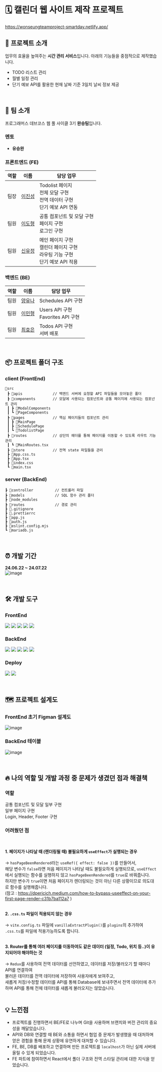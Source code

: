 # 🗓️ 캘린더 웹 사이트 제작 프로젝트

https://wonseungteamproject-smartday.netlify.app/

## 📖 프로젝트 소개 

업무의 효율을 높여주는 **시간 관리 서비스**입니다. 아래의 기능들을 중점적으로 제작했습니다. 

- TODO 리스트 관리
- 월별 일정 관리
- 단기 예보 API를 활용한 현재 날짜 기준 3일치 날씨 정보 제공

<br/>
  
## 🤝 팀 소개

프로그래머스 데브코스 웹 풀 사이클 3기 **완승팀**입니다.

### 멘토

- **유승완**

### 프론트엔드 (FE)

| 역할 | 이름 | 담당 업무 |
| --- | --- | --- |
| 팀장 | [이진성](https://github.com/JSLEE753) | Todolist 페이지<br>전체 모달 구현<br>전역 데이터 구현<br>단기 예보 API 연동 |
| 팀원 | [이도형](https://github.com/leedohyung28) | 공통 컴포넌트 및 모달 구현<br>페이지 구현<br>로그인 구현 |
| 팀원 | [신유정](https://github.com/II-122) | 메인 페이지 구현<br>캘린더 페이지 구현<br>라우팅 기능 구현<br>단기 예보 API 적용 |

### 백엔드 (BE)

| 역할 | 이름 | 담당 업무 |
| --- | --- | --- |
| 팀원 | [양유나](https://github.com/una3325) | Schedules API 구현 |
| 팀원 | [이민형](https://github.com/leemh98) | Users API 구현<br>Favorites API 구현 |
| 팀원 | [최효은](https://github.com/hyoeun0001) | Todos API 구현<br>서버 배포 |

<br/>
 
## 📦 프로젝트 폴더 구조

### client (FrontEnd)

```less
📂src
 ┣ 📂apis              // 백엔드 서버에 요청할 API 파일들을 모아놓은 폴더
 ┣ 📂components        // 모달에 사용되는 컴포넌트와 공통 페이지에 사용되는 컴포넌트 관리
 ┃ ┣ 📂ModalComponents
 ┃ ┗ 📂PageComponents
 ┣ 📂pages             // 핵심 페이지들의 컴포넌트 관리
 ┃ ┣ 📂MainPage
 ┃ ┣ 📂SchedulePage
 ┃ ┗ 📂TodolistPage
 ┣ 📂routes            // 상단의 헤더를 통해 페이지를 이동할 수 있도록 라우트 기능 관리
 ┃ ┗ 📜MainRoutes.tsx
 ┣ 📂store             // 전역 state 파일들을 관리
 ┣ 📜App.css.ts
 ┣ 📜App.tsx
 ┣ 📜index.css
 ┗ 📜main.tsx

```


### server (BackEnd)

```arduino
┣ 📂controller          // 컨트롤러 파일
┣ 📂models              // SQL 함수 관리 폴더
┣ 📂node_modules
┣ 📂routes              // 경로 관리
┣ 📜.gitignore
┣ 📜.prettierrc
┣ 📜app.js
┣ 📜auth.js
┣ 📜eslint.config.mjs
┗ 📜mariadb.js

```

<br/>

## ⏰ 개발 기간
**24.06.22 ~ 24.07.22**<br>
![image](https://github.com/user-attachments/assets/538431dc-5c2b-45d8-a6d1-ada44df334e7)

<br/>

## 🛠 개발 도구

### FrontEnd
<img src="https://img.shields.io/badge/React-61DAFB?style=for-the-badge&logo=React&logoColor=white"> <img src="https://img.shields.io/badge/TypeScript-3178C6?style=for-the-badge&logo=TypeScript&logoColor=white"> <img src="https://img.shields.io/badge/Vite-646CFF?style=for-the-badge&logo=Vite&logoColor=white"> <img src="https://img.shields.io/badge/Redux-764ABC?style=for-the-badge&logo=Redux&logoColor=white"> <img src="https://img.shields.io/badge/Axios-5A29E4?style=for-the-badge&logo=Axios&logoColor=white"> 

### BackEnd
<img src="https://img.shields.io/badge/Node.js-5FA04E?style=for-the-badge&logo=Node.js&logoColor=white"> <img src="https://img.shields.io/badge/Express-000000?style=for-the-badge&logo=Express&logoColor=white"> <img src="https://img.shields.io/badge/MariaDB-003545?style=for-the-badge&logo=MariaDB&logoColor=white"> <img src="https://img.shields.io/badge/MySQL-4479A1?style=for-the-badge&logo=MySQL&logoColor=white"> <img src="https://img.shields.io/badge/JWT-000000?style=for-the-badge&logo=JSON Web Tokens&logoColor=white"> 

### Deploy
<img src="https://img.shields.io/badge/Netlify-00C7B7?style=for-the-badge&logo=Netlify&logoColor=white"> <img src="https://img.shields.io/badge/Cloudtype-000000?style=for-the-badge&logo&logoColor=white">

<br/>

## 🗺 프로젝트 설계도

### FrontEnd 초기 Figman 설계도
![image](https://github.com/user-attachments/assets/66f90266-8726-4ea1-acad-8183f88ab627)

### BackEnd 테이블
![image](https://github.com/user-attachments/assets/9d5b0b97-57f2-43fd-a33e-869138b1cc72)

<br/>

## 🔥 나의 역할 및 개발 과정 중 문제가 생겼던 점과 해결책
### 역할
공통 컴포넌트 및 모달 일부 구현<br>일부 페이지 구현<br>Login, Header, Footer 구현

### 어려웠던 점
<br>

**1. 페이지가 나타날 때 (렌더링될 때) 불필요하게 `useEffect`가 실행되는 경우**<br><br>
→ `hasPageBeenRendered`라는 `useRef({ effect: false })`를 만들어서,<br>
  해당 변수가 `false`라면 처음 페이지가 나타날 때도 불필요하게 실행되므로, `useEffect`에서 실행되는 함수를 실행하지 않고 `hasPageBeenRendered`를 `true`로 바꿔줍니다.<br>
  하지만 변수가 `true`이면 처음 페이지가 렌더링되는 것이 아닌 다른 상황이므로 의도대로 함수를 실행해줍니다.<br>
  (참고 : https://dpericich.medium.com/how-to-bypass-useeffect-on-your-first-page-render-c31b7ba112a7 )
<br><br>

**2. `.css.ts` 파일이 적용되지 않는 경우**<br><br>
→ `vite.config.ts` 파일에 `vanillaExtractPlugin()`를 `plugins`의 추가하여 `.css.ts`를 파일에 적용가능하도록 합니다.
<br><br>

**3. Router를 통해 여러 페이지를 이동하여도 같은 데이터 (일정, Todo, 위치 등..)이 유지되어야 해야하는 것**<br><br>
→ `Redux`를 사용하여 전역 데이터를 선언하였고, 데이터를 저장/불러오기 할 때마다 API를 연결하여<br>
   불러온 데이터를 전역 데이터에 저장하여 사용자에게 보여주고,<br>
   새롭게 저장/수정할 데이터를 API를 통해 Database에 보내주면서 전역 데이터에 추가하며 API를 통해 전체 데이터를 새롭게 불러오지는 않았습니다.
<br><br>

## 💡 느낀점
- 프로젝트를 진행하면서 BE/FE로 나누며 Git을 사용하며 브랜치와 버전 관리의 중요성을 깨달았습니다.
- API와 DB와 연결할 때 BE와 소통을 하면서 협업 중 문제가 발생했을 때 대처하며 얻은 경험을 통해 문제 상황에 유연하게 대처할 수 있습니다.
- FE, BE, DB를 배포하고 연결하며 만든 프로젝트를 `localhost`가 아닌 실제 서버에 올릴 수 있게 되었습니다.
- FE 파트에 참여하면서 React에서 폴더 구조와 전역 스타일 관리에 대한 지식을 얻었습니다.

